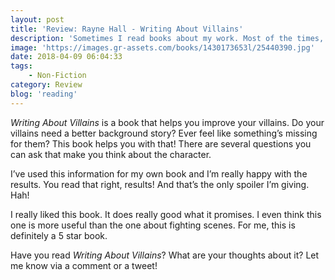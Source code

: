 ```yaml
---
layout: post
title: 'Review: Rayne Hall - Writing About Villains'
description: 'Sometimes I read books about my work. Most of the times, I read fiction stories. And lately I&#8217;ve also been reading about writing. I&#8217;ve even started it. I read <em>Writing Fight Scenes</em> and was really happy with it. Rayne Hall apparently has a lot more writing help books.'
image: 'https://images.gr-assets.com/books/1430173653l/25440390.jpg'
date: 2018-04-09 06:04:33
tags:
    - Non-Fiction
category: Review
blog: 'reading'
---
```

<em>Writing About Villains</em> is a book that helps you improve your villains. Do your villains need a better background story? Ever feel like something&#8217;s missing for them? This book helps you with that! There are several questions you can ask that make you think about the character.

I&#8217;ve used this information for my own book and I&#8217;m really happy with the results. You read that right, results! And that&#8217;s the only spoiler I&#8217;m giving. Hah!

I really liked this book. It does really good what it promises. I even think this one is more useful than the one about fighting scenes. For me, this is definitely a 5 star book.

Have you read <em>Writing About Villains</em>? What are your thoughts about it? Let me know via a comment or a tweet!